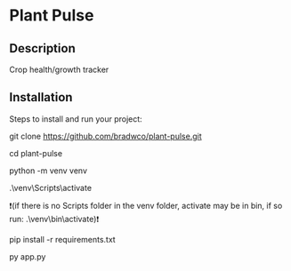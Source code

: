 # Plant Pulse

## Description
Crop health/growth tracker

## Installation
Steps to install and run your project:

git clone https://github.com/bradwco/plant-pulse.git

cd plant-pulse

python -m venv venv

.\venv\Scripts\activate 

❗(if there is no Scripts folder in the venv folder, activate may be in bin, if so run:
.\venv\bin\activate)❗

pip install -r requirements.txt

py app.py

    
    
